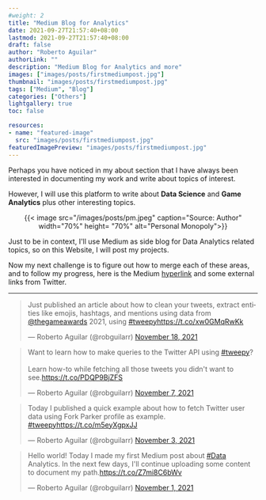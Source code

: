 ```yaml
---
#weight: 2
title: "Medium Blog for Analytics"
date: 2021-09-27T21:57:40+08:00
lastmod: 2021-09-27T21:57:40+08:00
draft: false
author: "Roberto Aguilar"
authorLink: ""
description: "Medium Blog for Analytics and more"
images: ["images/posts/firstmediumpost.jpg"]
thumbnail: "images/posts/firstmediumpost.jpg"
tags: ["Medium", "Blog"]
categories: ["Others"]
lightgallery: true
toc: false

resources:
- name: "featured-image"
  src: "images/posts/firstmediumpost.jpg"
featuredImagePreview: "images/posts/firstmediumpost.jpg"
---
```


Perhaps you have noticed in my about section that I have always been interested in documenting my work and write about topics of interest.

However, I will use this platform to write about <b>Data Science</b> and <b>Game Analytics</b> plus other interesting topics.

<p align="center">
{{< image src="/images/posts/pm.jpeg" caption="Source: Author" width="70%" height= "70%" alt="Personal Monopoly">}}
</p>

Just to be in context, I'll use Medium as side blog for Data Analytics related topics, so on this Website, I will post my projects.

Now my next challenge is to figure out how to merge each of these areas, and to follow my progress, here is the Medium <a href="https://medium.com/@robguilarr">hyperlink</a> and some external links from Twitter.


---

<blockquote class="twitter-tweet"><p lang="en" dir="ltr">Just published an article about how to clean your tweets, extract entities like emojis, hashtags, and mentions using data from <a href="https://twitter.com/thegameawards?ref_src=twsrc%5Etfw">@thegameawards</a> 2021, using <a href="https://twitter.com/hashtag/tweepy?src=hash&amp;ref_src=twsrc%5Etfw">#tweepy</a><a href="https://t.co/xw0GMqRwKk">https://t.co/xw0GMqRwKk</a></p>&mdash; Roberto Aguilar (@robguilarr) <a href="https://twitter.com/robguilarr/status/1461163795188002817?ref_src=twsrc%5Etfw">November 18, 2021</a></blockquote> <script async src="https://platform.twitter.com/widgets.js" charset="utf-8"></script>

<blockquote class="twitter-tweet"><p lang="en" dir="ltr">Want to learn how to make queries to the Twitter API using <a href="https://twitter.com/hashtag/tweepy?src=hash&amp;ref_src=twsrc%5Etfw">#tweepy</a>?<br><br>Learn how-to while fetching all those tweets you didn&#39;t want to see.<a href="https://t.co/PDQP9BjZFS">https://t.co/PDQP9BjZFS</a></p>&mdash; Roberto Aguilar (@robguilarr) <a href="https://twitter.com/robguilarr/status/1457208980414029825?ref_src=twsrc%5Etfw">November 7, 2021</a></blockquote> <script async src="https://platform.twitter.com/widgets.js" charset="utf-8"></script>

<blockquote class="twitter-tweet"><p lang="en" dir="ltr">Today I published a quick example about how to fetch Twitter user data using Fork Parker profile as example. <a href="https://twitter.com/hashtag/tweepy?src=hash&amp;ref_src=twsrc%5Etfw">#tweepy</a><a href="https://t.co/m5eyXgpxJJ">https://t.co/m5eyXgpxJJ</a></p>&mdash; Roberto Aguilar (@robguilarr) <a href="https://twitter.com/robguilarr/status/1455997447449288711?ref_src=twsrc%5Etfw">November 3, 2021</a></blockquote> <script async src="https://platform.twitter.com/widgets.js" charset="utf-8"></script>

<blockquote class="twitter-tweet"><p lang="en" dir="ltr">Hello world! Today I made my first Medium post about <a href="https://twitter.com/hashtag/Data?src=hash&amp;ref_src=twsrc%5Etfw">#Data</a> Analytics. In the next few days, I&#39;ll continue uploading some content to document my path.<a href="https://t.co/Z7mi8C6bWv">https://t.co/Z7mi8C6bWv</a></p>&mdash; Roberto Aguilar (@robguilarr) <a href="https://twitter.com/robguilarr/status/1455314220162109448?ref_src=twsrc%5Etfw">November 1, 2021</a></blockquote> <script async src="https://platform.twitter.com/widgets.js" charset="utf-8"></script>

